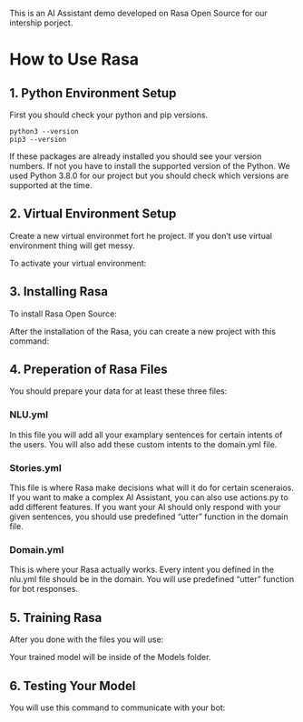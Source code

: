 This is an AI Assistant demo developed on Rasa Open Source for our intership porject.

# How to Use Rasa

## 1. Python Environment Setup

First you should check your python and pip versions.

```
python3 --version
pip3 --version

```



If these packages are already installed you should see your version numbers.
If not you have to install the supported version of the Python. We used Python 3.8.0 for our project but you should check which versions are supported at the time.
    
## 2. Virtual Environment Setup

Create a new virtual environmet fort he project. If you don’t use virtual environment thing will get messy.


To activate your virtual environment:




## 3. Installing Rasa

To install Rasa Open Source:


After the installation of the Rasa, you can create a new project with this command:


## 4. Preperation of Rasa Files

You should prepare your data for at least these three files:

### NLU.yml
In this file you will add all your examplary sentences for certain intents of the users. You will also add these custom intents to the domain.yml file.
        
    
### Stories.yml
This file is where Rasa make decisions what will it do for certain sceneraios. If you want to make a complex AI Assistant, you can also use actions.py to add different features. If you want your AI should only respond with your given sentences, you should use predefined “utter” function in the domain file.
    
### Domain.yml
This is where your Rasa actually works. Every intent you defined in the nlu.yml file should be in the domain. You will use predefined “utter” function for bot responses.
    

## 5. Training Rasa

After you done with the files you will use:
    
       
    
Your trained model will be inside of the Models folder.


## 6. Testing Your Model

You will use this command to communicate with your bot:
    
